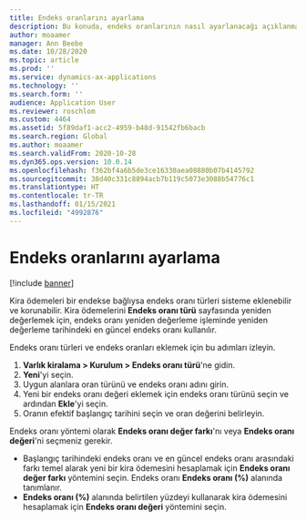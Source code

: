 ```yaml
---
title: Endeks oranlarını ayarlama
description: Bu konuda, endeks oranlarının nasıl ayarlanacağı açıklanmaktadır. Kuruluşunuz, kira ödeme tutarlarını bir endeks oranları kümesiyle ilişkilendiriyorsa endeks oranları gereklidir.
author: moaamer
manager: Ann Beebe
ms.date: 10/28/2020
ms.topic: article
ms.prod: ''
ms.service: dynamics-ax-applications
ms.technology: ''
ms.search.form: ''
audience: Application User
ms.reviewer: roschlom
ms.custom: 4464
ms.assetid: 5f89daf1-acc2-4959-b48d-91542fb6bacb
ms.search.region: Global
ms.author: moaamer
ms.search.validFrom: 2020-10-28
ms.dyn365.ops.version: 10.0.14
ms.openlocfilehash: f362bf4a6b5de3ce16330aea08880b07b4145792
ms.sourcegitcommit: 38d40c331c8894acb7b119c5073e3088b54776c1
ms.translationtype: HT
ms.contentlocale: tr-TR
ms.lasthandoff: 01/15/2021
ms.locfileid: "4992876"
---
```

# <a name="set-up-index-rates"></a>Endeks oranlarını ayarlama

[!include [banner](../includes/banner.md)]

Kira ödemeleri bir endekse bağlıysa endeks oranı türleri sisteme eklenebilir ve korunabilir. Kira ödemelerini **Endeks oranı türü** sayfasında yeniden değerlemek için, endeks oranı yeniden değerleme işleminde yeniden değerleme tarihindeki en güncel endeks oranı kullanılır.

Endeks oranı türleri ve endeks oranları eklemek için bu adımları izleyin.

1. **Varlık kiralama \> Kurulum \> Endeks oranı türü**'ne gidin.
2. **Yeni**'yi seçin.
3. Uygun alanlara oran türünü ve endeks oranı adını girin.
4. Yeni bir endeks oranı değeri eklemek için endeks oranı türünü seçin ve ardından **Ekle**'yi seçin.
5. Oranın efektif başlangıç tarihini seçin ve oran değerini belirleyin.

Endeks oranı yöntemi olarak **Endeks oranı değer farkı**'nı veya **Endeks oranı değeri**'ni seçmeniz gerekir.

- Başlangıç tarihindeki endeks oranı ve en güncel endeks oranı arasındaki farkı temel alarak yeni bir kira ödemesini hesaplamak için **Endeks oranı değer farkı** yöntemini seçin. Endeks oranı **Endeks oranı (%)** alanında tanımlanır.
- **Endeks oranı (%)** alanında belirtilen yüzdeyi kullanarak kira ödemesini hesaplamak için **Endeks oranı değeri** yöntemini seçin.
